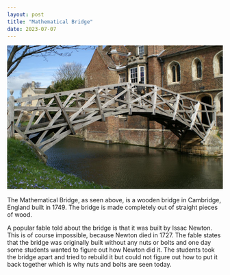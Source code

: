 ```yaml
---
layout: post
title: "Mathematical Bridge"
date: 2023-07-07
---
```


![math-bridge](https://raw.githubusercontent.com/g-jensen/blog/main/assets/math-bridge.png)

The Mathematical Bridge, as seen above, is a wooden bridge in Cambridge, England built in 1749. The bridge
is made completely out of straight pieces of wood. 

A popular fable told about the bridge is that it was built by Issac Newton. This is of course impossible,
because Newton died in 1727. The fable states that the bridge was originally built without any nuts or bolts and
one day some students wanted to figure out how Newton did it. The students took the bridge apart and tried
to rebuild it but could not figure out how to put it back together which is why nuts and bolts are seen today.
